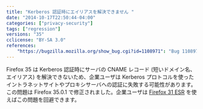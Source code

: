 ```yaml
---
title: "Kerberos 認証時にエイリアスを解決できません "
date: "2014-10-17T22:50:44-04:00"
categories: ["privacy-security"]
tags: ["regression"]
versions: "35"
cclicense: "BY-SA 3.0"
references:
    "https://bugzilla.mozilla.org/show_bug.cgi?id=1108971": "Bug 1108971 – Kerberos authentication does not work with alias"
---
```

Firefox 35 は Kerberos 認証時にサーバの CNAME レコード (短いドメイン名、エイリアス) を解決できないため、企業ユーザは Kerberos プロトコルを使ったイントラネットサイトやプロキシサーバへの認証に失敗する可能性があります。この問題は Firefox 35.0.1 で修正されました。企業ユーザは [Firefox 31 ESR](https://www.mozilla.org/firefox/organizations/) を使えばこの問題を回避できます。
